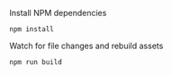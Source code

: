 Install NPM dependencies

`npm install`

Watch for file changes and rebuild assets

`npm run build`
